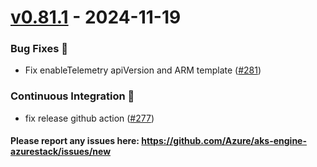 
<a name="v0.81.1"></a>
# [v0.81.1] - 2024-11-19
### Bug Fixes 🐞
- Fix enableTelemetry apiVersion and ARM template ([#281](https://github.com/Azure/aks-engine-azurestack/issues/281))

### Continuous Integration 💜
- fix release github action ([#277](https://github.com/Azure/aks-engine-azurestack/issues/277))

#### Please report any issues here: https://github.com/Azure/aks-engine-azurestack/issues/new
[Unreleased]: https://github.com/Azure/aks-engine-azurestack/compare/v0.81.1...HEAD
[v0.81.1]: https://github.com/Azure/aks-engine-azurestack/compare/v0.81.0...v0.81.1
